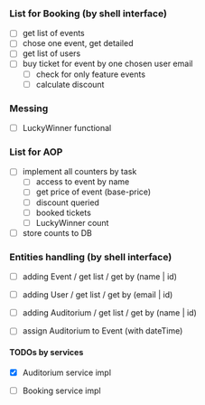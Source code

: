 
### List  for Booking (by shell interface)

- [ ] get list of events
- [ ] chose one event, get detailed
- [ ] get list of users
- [ ] buy ticket for event by one chosen user email
  - [ ] check for only feature events
  - [ ] calculate discount

### Messing
- [ ] LuckyWinner functional

### List for AOP

- [ ] implement all counters by task
  - [ ] access to event by name
  - [ ] get price of event (base-price)
  - [ ] discount queried
  - [ ] booked tickets
  - [ ] LuckyWinner count
- [ ] store counts to DB

### Entities handling (by shell interface)

- [ ] adding Event / get list / get by (name | id)
- [ ] adding User / get list / get by (email | id)
- [ ] adding Auditorium / get list / get by (name | id)
- [ ] assign Auditorium to Event (with dateTime)


#### TODOs by services

- [x] Auditorium service impl
- [ ] Booking service impl
 